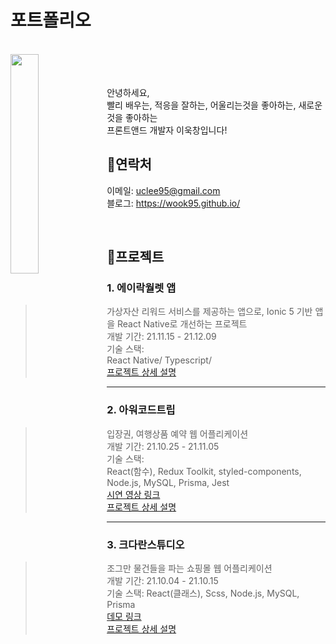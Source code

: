 # 포트폴리오
<br>
<img align="left" width="30%" src="https://user-images.githubusercontent.com/80494742/148906733-abce7368-f974-42f3-afd9-dec7111ff907.JPG" />
<br><br><br>
안녕하세요,<br>
빨리 배우는, 적응을 잘하는, 어울리는것을 좋아하는, 새로운것을 좋아하는<br>
프론트앤드 개발자 이욱창입니다!<br>



## 📍연락처
이메일: uclee95@gmail.com  
블로그: https://wook95.github.io/  

<br>


## 📍프로젝트

### 1. 에이락월렛 앱
> 가상자산 리워드 서비스를 제공하는 앱으로, Ionic 5 기반 앱을 React Native로 개선하는 프로젝트  
> 개발 기간:  21.11.15 - 21.12.09  
> 기술 스택:  
> React Native/ Typescript/   
> [프로젝트 상세 설명](https://github.com/wook95/alockRenewal)
  
<hr> 

### 2. 아워코드트립
> 입장권, 여행상품 예약 웹 어플리케이션      
> 개발 기간: 21.10.25 - 21.11.05  
> 기술 스택:  
> React(함수), Redux Toolkit, styled-components, Node.js, MySQL, Prisma, Jest  
> [시연 영상 링크](https://vimeo.com/644067169)  
> [프로젝트 상세 설명](https://github.com/wook95/fullstack2-2nd-ourcodetrip-frontend)


<hr> 

### 3. 크다란스튜디오
> 조그만 물건들을 파는 쇼핑몰 웹 어플리케이션  
> 개발 기간: 21.10.04 - 21.10.15  
> 기술 스택: React(클래스), Scss, Node.js, MySQL, Prisma  
> [데모 링크](http://52.79.242.181/)    
> [프로젝트 상세 설명](https://github.com/wook95/fullstack2-1st-keudaran-studio-frontend)
